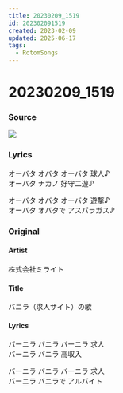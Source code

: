 ```yaml
---
title: 20230209_1519
id: 202302091519
created: 2023-02-09
updated: 2025-06-17
tags:
  - RotomSongs
---
```

# 20230209_1519

### Source

![](https://x.com/Starlystrongest/status/1623567298064678912)

### Lyrics

オーバタ オバタ オーバタ 球人♪  
オーバタ ナカノ 好守二遊♪  

オーバタ オバタ オーバタ 遊撃♪  
オーバタ オバタで アスパラガス♪  

### Original

#### Artist

株式会社ミライト

#### Title

バニラ（求人サイト）の歌

#### Lyrics

バーニラ バニラ バーニラ 求人  
バーニラ バニラ 高収入  

バーニラ バニラ バーニラ 求人  
バーニラ バニラで アルバイト  



